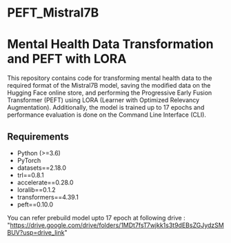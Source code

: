 # PEFT_Mistral7B

# Mental Health Data Transformation and PEFT with LORA

This repository contains code for transforming mental health data to the required format of the Mistral7B model, saving the modified data on the Hugging Face online store, and performing the Progressive Early Fusion Transformer (PEFT) using LORA (Learner with Optimized Relevancy Augmentation). Additionally, the model is trained up to 17 epochs and performance evaluation is done on the Command Line Interface (CLI).

## Requirements

- Python (>=3.6)
- PyTorch
- datasets==2.18.0
- trl==0.8.1
- accelerate==0.28.0
- loralib==0.1.2
- transformers==4.39.1
- peft==0.10.0

You can refer prebuild model upto 17 epoch at following drive : "https://drive.google.com/drive/folders/1MDt7fsT7wjkk1s3t9dEBsZGJydzSMBUV?usp=drive_link"
